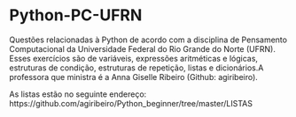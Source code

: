 # Python-PC-UFRN
<p>Questões relacionadas à Python de acordo com a disciplina de Pensamento Computacional da Universidade Federal do Rio Grande do Norte (UFRN). Esses exercícios são de variáveis, expressões aritméticas e lógicas, estruturas de condição, estruturas de repetição, listas e dicionários.A professora que ministra é a Anna Giselle Ribeiro (Github: agiribeiro).</p>

<p>As listas estão no seguinte endereço: <a>https://github.com/agiribeiro/Python_beginner/tree/master/LISTAS</a></p>
